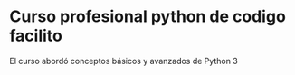 # Curso profesional python de codigo facilito

El curso abordó conceptos básicos y avanzados de Python 3
